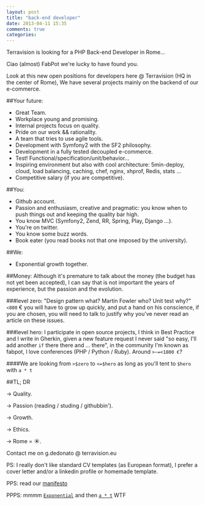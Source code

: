 ```yaml
---
layout: post
title: "back-end developer"
date: 2013-04-11 15:35
comments: true
categories: 
---
```


Terravision is looking for a PHP Back-end Developer in Rome...
<!-- more -->
Ciao (almost) FabPot we're lucky to have found you.

Look at this new open positions for developers here @ Terravision (HQ in the center of Rome),
We have several projects mainly on the backend of our e-commerce.

##Your future:
- Great Team.
- Workplace young and promising.
- Internal projects focus on quality.
- Pride on our work && rationality.
- A team that tries to use agile tools.
- Development with Symfony2 with the SF2 philosophy.
- Development in a fully tested decoupled e-commerce.
- Test! Functional/specification/unit/behavior...
- Inspiring environment but also with cool architecture: 5min-deploy, cloud, load balancing, caching, chef, nginx, xhprof, Redis, stats ...
- Competitive salary (if you are competitive).

##You:
- Github account.
- Passion and enthusiasm, creative and pragmatic: you know when to push things out and keeping the quality bar high.
- You know MVC (Symfony2, Zend, RR, Spring, Play, Django ...).
- You're on twitter.
- You know some buzz words.
- Book eater (you read books not that one imposed by the university).

##We:
- Exponential growth together.

##Money:
Although it's premature to talk about the money (the budget has not yet been accepted), I can say that
is not important the years of experience, but the passion and the evolution.

###level zero:
"Design pattern what? Martin Fowler who? Unit test why?" `<800` €
you will have to grow up quickly, and put a hand on his conscience, if you are chosen, you will need to talk to justify why you've never read an article on these issues.

###level hero:
I participate in open source projects, I think in Best Practice and I write in Gherkin, given a new feature request I never said "so easy, I'll add another `if` there there and ... there", in the community I'm known as fabpot, I love conferences (PHP / Python / Ruby​​). Around `>~=<1800 €`?

####We are looking from `>$zero` to `<=$hero` as long as you'll tent to `$hero` with `a * t`

##TL; DR

-> Quality.

-> Passion (reading / studing / githubbin').

-> Growth.

-> Ethics.

-> Rome = ☀.


Contact me on g.dedonato @ terravision.eu

PS: I really don't like standard CV templates (as European format), I prefer a cover letter and/or a linkedin profile or homemade template.

PPS: read our [manifesto](https://gist.github.com/liuggio/4339207#file-software-team-manifesto-md)

PPPS: mmmm [`Exponential`](#we) and then [`a * t`](#we-are-looking-from-zero-to-hero-as-long-as-youll-tent-to-hero-with-a--t) WTF



